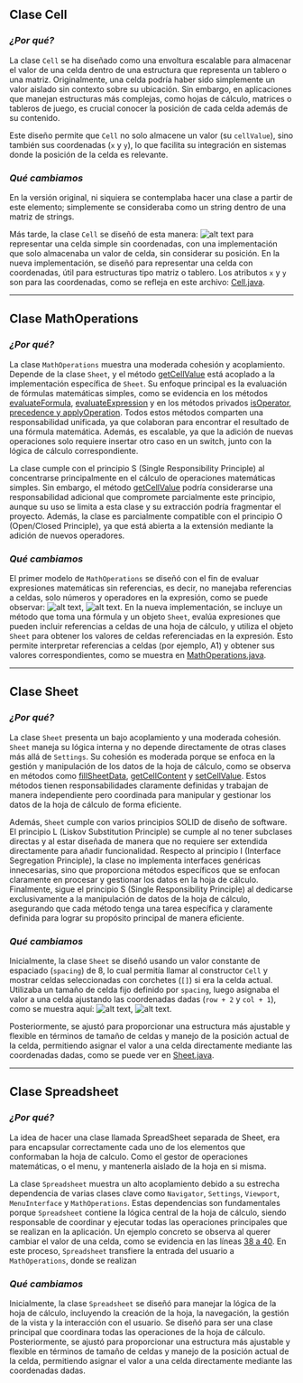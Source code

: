 ## Clase Cell

### **_¿Por qué?_**

La clase `Cell` se ha diseñado como una envoltura escalable para almacenar el valor de una celda dentro de una estructura que representa un tablero o una matriz. Originalmente, una celda podría haber sido simplemente un valor aislado sin contexto sobre su ubicación. Sin embargo, en aplicaciones que manejan estructuras más complejas, como hojas de cálculo, matrices o tableros de juego, es crucial conocer la posición de cada celda además de su contenido.

Este diseño permite que `Cell` no solo almacene un valor (su `cellValue`), sino también sus coordenadas (`x` y `y`), lo que facilita su integración en sistemas donde la posición de la celda es relevante.

### **_Qué cambiamos_**

En la versión original, ni siquiera se contemplaba hacer una clase a partir de este elemento; simplemente se consideraba como un string dentro de una matriz de strings.

Más tarde, la clase `Cell` se diseñó de esta manera: ![alt text](../../../images/claseCell.png) para representar una celda simple sin coordenadas, con una implementación que solo almacenaba un valor de celda, sin considerar su posición. En la nueva implementación, se diseñó para representar una celda con coordenadas, útil para estructuras tipo matriz o tablero. Los atributos `x` y `y` son para las coordenadas, como se refleja en este archivo: [Cell.java](https://github.com/pablarce/23-24-IdSw2-SDD/blob/main/pyHojaDeCalculo/Utils/Model/Cell.java).

---

## Clase MathOperations

### **_¿Por qué?_**

La clase `MathOperations` muestra una moderada cohesión y acoplamiento. Depende de la clase `Sheet`, y el método [getCellValue](https://github.com/pablarce/23-24-IdSw2-SDD/blob/fead6900c7c9dcd2f1063ecd556f2c7d42b19b14/pyHojaDeCalculo/Utils/Model/MathOperations.java#L74) está acoplado a la implementación específica de `Sheet`. Su enfoque principal es la evaluación de fórmulas matemáticas simples, como se evidencia en los métodos [evaluateFormula](https://github.com/pablarce/23-24-IdSw2-SDD/blob/fead6900c7c9dcd2f1063ecd556f2c7d42b19b14/pyHojaDeCalculo/Utils/Model/MathOperations.java#L8), [evaluateExpression](https://github.com/pablarce/23-24-IdSw2-SDD/blob/fead6900c7c9dcd2f1063ecd556f2c7d42b19b14/pyHojaDeCalculo/Utils/Model/MathOperations.java#L22) y en los métodos privados [isOperator, precedence y applyOperation](https://github.com/pablarce/23-24-IdSw2-SDD/blob/fead6900c7c9dcd2f1063ecd556f2c7d42b19b14/pyHojaDeCalculo/Utils/Model/MathOperations.java#L85). Todos estos métodos comparten una responsabilidad unificada, ya que colaboran para encontrar el resultado de una fórmula matemática. Además, es escalable, ya que la adición de nuevas operaciones solo requiere insertar otro caso en un switch, junto con la lógica de cálculo correspondiente.

La clase cumple con el principio S (Single Responsibility Principle) al concentrarse principalmente en el cálculo de operaciones matemáticas simples. Sin embargo, el método [getCellValue](https://github.com/pablarce/23-24-IdSw2-SDD/blob/fead6900c7c9dcd2f1063ecd556f2c7d42b19b14/pyHojaDeCalculo/Utils/Model/MathOperations.java#L74) podría considerarse una responsabilidad adicional que compromete parcialmente este principio, aunque su uso se limita a esta clase y su extracción podría fragmentar el proyecto. Además, la clase es parcialmente compatible con el principio O (Open/Closed Principle), ya que está abierta a la extensión mediante la adición de nuevos operadores.

### **_Qué cambiamos_**

El primer modelo de `MathOperations` se diseñó con el fin de evaluar expresiones matemáticas sin referencias, es decir, no manejaba referencias a celdas, solo números y operadores en la expresión, como se puede observar: ![alt text](../../../images/mathOperations.png), ![alt text](../../../images/mathOperations2.png). En la nueva implementación, se incluye un método que toma una fórmula y un objeto `Sheet`, evalúa expresiones que pueden incluir referencias a celdas de una hoja de cálculo, y utiliza el objeto `Sheet` para obtener los valores de celdas referenciadas en la expresión. Esto permite interpretar referencias a celdas (por ejemplo, A1) y obtener sus valores correspondientes, como se muestra en [MathOperations.java](https://github.com/pablarce/23-24-IdSw2-SDD/blob/main/pyHojaDeCalculo/Utils/Model/MathOperations.java).

---

## Clase Sheet

### **_¿Por qué?_**

La clase `Sheet` presenta un bajo acoplamiento y una moderada cohesión. `Sheet` maneja su lógica interna y no depende directamente de otras clases más allá de `Settings`. Su cohesión es moderada porque se enfoca en la gestión y manipulación de los datos de la hoja de cálculo, como se observa en métodos como [fillSheetData](https://github.com/pablarce/23-24-IdSw2-SDD/blob/fead6900c7c9dcd2f1063ecd556f2c7d42b19b14/pyHojaDeCalculo/Utils/Model/Sheet.java#L16), [getCellContent](https://github.com/pablarce/23-24-IdSw2-SDD/blob/fead6900c7c9dcd2f1063ecd556f2c7d42b19b14/pyHojaDeCalculo/Utils/Model/Sheet.java#L24) y [setCellValue](https://github.com/pablarce/23-24-IdSw2-SDD/blob/fead6900c7c9dcd2f1063ecd556f2c7d42b19b14/pyHojaDeCalculo/Utils/Model/Sheet.java#L67). Estos métodos tienen responsabilidades claramente definidas y trabajan de manera independiente pero coordinada para manipular y gestionar los datos de la hoja de cálculo de forma eficiente.

Además, `Sheet` cumple con varios principios SOLID de diseño de software. El principio L (Liskov Substitution Principle) se cumple al no tener subclases directas y al estar diseñada de manera que no requiere ser extendida directamente para añadir funcionalidad. Respecto al principio I (Interface Segregation Principle), la clase no implementa interfaces genéricas innecesarias, sino que proporciona métodos específicos que se enfocan claramente en procesar y gestionar los datos en la hoja de cálculo. Finalmente, sigue el principio S (Single Responsibility Principle) al dedicarse exclusivamente a la manipulación de datos de la hoja de cálculo, asegurando que cada método tenga una tarea específica y claramente definida para lograr su propósito principal de manera eficiente.

### **_Qué cambiamos_**

Inicialmente, la clase `Sheet` se diseñó usando un valor constante de espaciado (`spacing`) de 8, lo cual permitía llamar al constructor `Cell` y mostrar celdas seleccionadas con corchetes (`[]`) si era la celda actual. Utilizaba un tamaño de celda fijo definido por `spacing`, luego asignaba el valor a una celda ajustando las coordenadas dadas (`row + 2` y `col + 1`), como se muestra aquí: ![alt text](../../../images/sheet.png), ![alt text](../../../images/sheet2.png).

Posteriormente, se ajustó para proporcionar una estructura más ajustable y flexible en términos de tamaño de celdas y manejo de la posición actual de la celda, permitiendo asignar el valor a una celda directamente mediante las coordenadas dadas, como se puede ver en [Sheet.java](https://github.com/pablarce/23-24-IdSw2-SDD/blob/main/pyHojaDeCalculo/Utils/Model/Sheet.java).

---

## Clase Spreadsheet

### **_¿Por qué?_**

La idea de hacer una clase llamada SpreadSheet separada de Sheet, era para encapsular correctamente cada uno de los elementos que conformaban la hoja de calculo. Como el gestor de operaciones matemáticas, o el menu, y mantenerla aislado de la hoja en si misma.

La clase `Spreadsheet` muestra un alto acoplamiento debido a su estrecha dependencia de varias clases clave como `Navigator`, `Settings`, `Viewport`, `MenuInterface` y `MathOperations`. Estas dependencias son fundamentales porque `Spreadsheet` contiene la lógica central de la hoja de cálculo, siendo responsable de coordinar y ejecutar todas las operaciones principales que se realizan en la aplicación. Un ejemplo concreto se observa al querer cambiar el valor de una celda, como se evidencia en las líneas [38 a 40](https://github.com/pablarce/23-24-IdSw2-SDD/blob/fead6900c7c9dcd2f1063ecd556f2c7d42b19b14/pyHojaDeCalculo/Utils/Model/Spreadsheet.java#L38). En este proceso, `Spreadsheet` transfiere la entrada del usuario a `MathOperations`, donde se realizan

### **_Qué cambiamos_**

Inicialmente, la clase `Spreadsheet` se diseñó para manejar la lógica de la hoja de cálculo, incluyendo la creación de la hoja, la navegación, la gestión de la vista y la interacción con el usuario. Se diseñó para ser una clase principal que coordinara todas las operaciones de la hoja de cálculo. Posteriormente, se ajustó para proporcionar una estructura más ajustable y flexible en términos de tamaño de celdas y manejo de la posición actual de la celda, permitiendo asignar el valor a una celda directamente mediante las coordenadas dadas.
